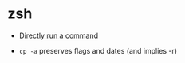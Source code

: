 # zsh

- [Directly run a command](https://superuser.com/questions/91881/invoke-zsh-having-it-run-a-command-and-then-enter-interactive-mode-instead-of)

- `cp -a` preserves flags and dates (and implies -r)
